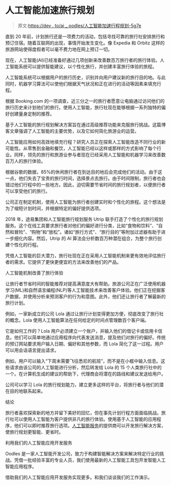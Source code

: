# 人工智能加速旅行规划

> 原文:[https://dev . to/ai _ oodles/人工智能加速行程规划-5g7e](https://dev.to/ai_oodles/artificial-intelligence-to-speed-up-trip-planning-5g7e)

直到 20 年前，计划旅行还是一项费力的活动，包括寻找可靠的旅行社安排旅行和预订住宿。随着互联网的出现，事情开始发生变化。像 Expedia 和 Orbitz 这样的旅游网站使得度假者可以毫不费力地在网上预订一切。

现在，人工智能(AI)已经准备好通过几项创新来改善数百万旅行者的旅行体验。人工智能系统可以提供智能建议，以个性化旅行，并创建丰富旅行体验的旅程。

人工智能系统可以根据用户的旅行历史，识别并向用户建议新的旅行目的地。与此同时，机器学习算法可以使他们根据天气状况和正在进行的活动等因素来填充行程。

根据 Booking.com 的一项调查，近三分之一的旅行者愿意让电脑通过访问他们的旅行历史来计划他们的旅行。使用人工智能，旅行社现在能够根据一系列独特的偏好创建量身定制的推荐。

基于人工智能的旅行规划解决方案旨在通过高级推荐功能来克服旅行挑战。这篇博客文章强调了人工智能的主要优势，以及它如何简化旅游业的运营。

人工智能应用如何高效地填充行程？研究人员正在探索人工智能改造不同行业的新可能性。从零售到金融和餐饮，人工智能已经以这样或那样的方式影响了每个行业。同样，领先的旅行和旅游业参与者现在已经采用人工智能和机器学习来改善数百万人的旅行体验。

根据谷歌的数据，85%的休闲旅行者在到达目的地后会完成他们的活动。由于这一点，他们失去了宝贵的旅行时间，选择景点去旅行。由于时间限制，旅行者也会错过他们行程中的一些地方。因此，迫切需要节省时间的旅行规划者，以便旅行者可以享受他们的旅行。

公司正在制定机制，使用人工智能为旅行者创建实时和个性化的旅程。这个想法是为了缩短计划时间，并根据特定的偏好提供选项。

2018 年，途易集团和人工智能旅行规划服务 Utrip 联手打造了个性化的旅行规划服务。这个在线工具要求旅行者对他们的偏好进行分类，比如“食物和饮料”、“自然和冒险”、“购物”和“放松”。诸如“旅行方式”、“旅行目的”等附加过滤器有助于进一步细化内容。然后，Utrip 的 AI 算法会分析数百万种潜在组合，为整个旅行创建个性化的行程。

凭借人工智能的巨大潜力，旅行社现在正在采用人工智能机制来更有效地评估旅行者的需求。它提供了更快更便宜的方法来改善他们的产品。

人工智能机制改善了旅行体验

让旅行者节省时间的智能推荐对提高满意度大有帮助。旅游公司正在广泛使用机器学习(ML)和自然语言编程(NLP)等人工智能技术来改善客户体验。他们正在挖掘客户数据，并使用分析来预测客户的行为和意图。此外，他们还让旅行者了解最新的旅行计划。

例如，一家新成立的公司 Lola 通过让旅行计划变得更加方便，彻底改变了旅行社的概念。Lola 使用人工智能算法在任何给定的时间点管理数百个客户端。

它是如何工作的？Lola 用户必须建立一个账户，并输入他们的借记卡或信用卡信息。他们可以简单地通过应用程序向代表发送消息，提及他们对旅行的偏好。传统的预订网站要求用户输入日期、偏好和其他参数，而 Lola 简化了这一过程。用户可以用会话语言提出请求。

例如，用户可以输入“下周末需要飞往悉尼的航班”，而不是在小框中输入信息。这些请求由该公司的人工智能进行分析，然后转发给 Lola 的 15 个人类旅行社中的一个。在计算机生成的建议的帮助下，代理商会将潜在的路线和建议发送给用户。

公司可以学习 Lola 的旅行规划能力，建立更多这样的平台，将旅行者与他们的潜在目的地联系起来。

结论

旅行者喜欢探索新的地方并留下美好的回忆，但在事先计划行程方面面临挑战。旅行社可以使用人工智能为客户提供非凡的旅行体验。使用基于人工智能的应用程序，他们可以即时推荐旅行选项。[人工智能服务](https://artificialintelligence.oodles.io/)的提供商可以开发旅行解决方案，使旅行规划更智能、更省时。

利用我们的人工智能应用开发服务

Oodles 是一家人工智能开发公司，致力于构建智能解决方案来解决特定行业的挑战。凭借一批经验丰富的专业人员，我们使用最新的人工智能工具包开发智能人工智能应用程序。

借助我们的人工智能应用开发服务实现更多。和我们谈谈我们的工作演示。